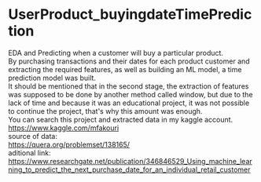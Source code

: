 # UserProduct_buyingdateTimePrediction
EDA and Predicting when a customer will buy a particular product. <br />
By purchasing transactions and their dates for each product customer and extracting the required features, as well as building an ML model, a time prediction model was built. <br />
It should be mentioned that in the second stage, the extraction of features was supposed to be done by another method called window, but due to the lack of time and because it was an educational project, it was not possible to continue the project, that's why this amount was enough. <br />
You can search this project and extracted data in my kaggle account. <br />
https://www.kaggle.com/mfakouri <br />
source of data: <br />
https://quera.org/problemset/138165/ <br />
aditional link: <br />
https://www.researchgate.net/publication/346846529_Using_machine_learning_to_predict_the_next_purchase_date_for_an_individual_retail_customer
